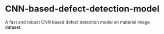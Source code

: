 # CNN-based-defect-detection-model
A fast and robust CNN based defect detection model on material image dataset.

